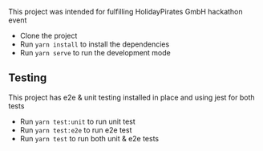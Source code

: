 This project was intended for fulfilling HolidayPirates GmbH hackathon event

- Clone the project
- Run `yarn install` to install the dependencies
- Run `yarn serve` to run the development mode

## Testing

This project has e2e & unit testing installed in place and using jest for both tests

- Run `yarn test:unit` to run unit test
- Run `yarn test:e2e` to run e2e test
- Run `yarn test` to run both unit & e2e tests